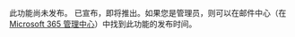此功能尚未发布。 已宣布，即将推出。如果您是管理员，则可以在邮件中心（在[Microsoft 365 管理中心](https://portal.office.com/adminportal/home)）中找到此功能的发布时间。